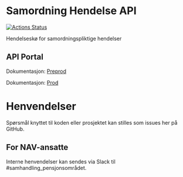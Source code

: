 Samordning Hendelse API
=======================

[![Actions Status](https://github.com/navikt/samordning-hendelse-api/workflows/master/badge.svg)](https://github.com/navikt/samordning-hendelse-api/actions)

Hendelseskø for samordningspliktige hendelser 

## API Portal

Dokumentasjon: [Preprod](https://api-portal-preprod.nav.no/docs/services/pensjon-samordning/operations/hendelserUsingGET)

Dokumentasjon: [Prod](https://api-portal.nav.no/docs/services/nav-pensjon-v1-samordning/operations/HendelserGet) 

# Henvendelser

Spørsmål knyttet til koden eller prosjektet kan stilles som issues her på GitHub.

## For NAV-ansatte

Interne henvendelser kan sendes via Slack til #samhandling_pensjonsområdet.